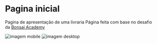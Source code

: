 # Pagina inicial
 Pagina de apresentação de uma livraria
 Página feita com base no desafio da [Bonsai Academy](https://www.bonsaiacademy.com.br/desafios/front-end/nv1-1.html)
 
 
 ![imagem mobile](https://github.com/luizlopes12/Pagina-de-apresentacao/blob/main/Screenshot_37.png)
 ![imagem desktop](https://github.com/luizlopes12/Pagina-de-apresentacao/blob/main/Screenshot_36.png)
